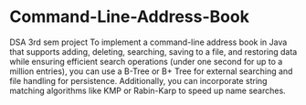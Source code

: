 # Command-Line-Address-Book
DSA 3rd sem project
To implement a command-line address book in Java that supports adding, deleting, searching, saving to a file, and restoring data while ensuring efficient search operations (under one second for up to a million entries), you can use a B-Tree or B+ Tree for external searching and file handling for persistence. Additionally, you can incorporate string matching algorithms like KMP or Rabin-Karp to speed up name searches.
